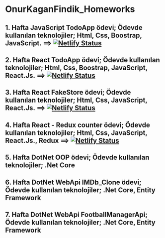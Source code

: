 # OnurKaganFindik_Homeworks

## 1. Hafta JavaScript TodoApp ödevi; Ödevde kullanılan teknolojiler; Html, Css, Boostrap, JavaScript. ==> [![Netlify Status](https://api.netlify.com/api/v1/badges/42ba21fe-b03a-4c33-82f9-6d5f84cf5c38/deploy-status)](https://okf-javascript-todo-app.netlify.app/)


## 2. Hafta React TodoApp ödevi; Ödevde kullanılan teknolojiler; Html, Css, Boostrap, JavaScript, React.Js. ==> [![Netlify Status](https://api.netlify.com/api/v1/badges/42ba21fe-b03a-4c33-82f9-6d5f84cf5c38/deploy-status)](https://okf-react-todoapp.netlify.app/)


## 3. Hafta React FakeStore ödevi; Ödevde kullanılan teknolojiler; Html, Css, JavaScript, React.Js. ==> [![Netlify Status](https://api.netlify.com/api/v1/badges/42ba21fe-b03a-4c33-82f9-6d5f84cf5c38/deploy-status)](https://okf-react-fake-store.netlify.app/)

## 4. Hafta React - Redux counter ödevi; Ödevde kullanılan teknolojiler; Html, Css, JavaScript, React.Js., Redux ==> [![Netlify Status](https://api.netlify.com/api/v1/badges/42ba21fe-b03a-4c33-82f9-6d5f84cf5c38/deploy-status)](https://github.com/135-Inveon-FullStack-Bootcamp-Classroom/OnurKaganFindik_Homeworks/tree/master/4w-React-Redux/counter-redux/)

## 5. Hafta DotNet OOP ödevi; Ödevde kullanılan teknolojiler; .Net Core

## 6. Hafta DotNet WebApi IMDb_Clone ödevi; Ödevde kullanılan teknolojiler; .Net Core, Entity Framework

## 7. Hafta DotNet WebApi FootballManagerApi; Ödevde kullanılan teknolojiler; .Net Core, Entity Framework
